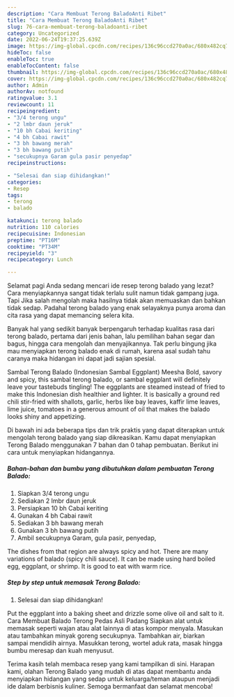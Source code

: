 ```yaml
---
description: "Cara Membuat Terong BaladoAnti Ribet"
title: "Cara Membuat Terong BaladoAnti Ribet"
slug: 76-cara-membuat-terong-baladoanti-ribet
category: Uncategorized
date: 2022-06-24T19:37:25.639Z
image: https://img-global.cpcdn.com/recipes/136c96ccd270a0ac/680x482cq70/terong-balado-foto-resep-utama.jpg
hideToc: false
enableToc: true
enableTocContent: false
thumbnail: https://img-global.cpcdn.com/recipes/136c96ccd270a0ac/680x482cq70/terong-balado-foto-resep-utama.jpg
cover: https://img-global.cpcdn.com/recipes/136c96ccd270a0ac/680x482cq70/terong-balado-foto-resep-utama.jpg
author: Admin
authorAv: notfound
ratingvalue: 3.1
reviewcount: 11
recipeingredient:
- "3/4 terong ungu"
- "2 lmbr daun jeruk"
- "10 bh Cabai keriting"
- "4 bh Cabai rawit"
- "3 bh bawang merah"
- "3 bh bawang putih"
- "secukupnya Garam gula pasir penyedap"
recipeinstructions:

- "Selesai dan siap dihidangkan!"
categories:
- Resep
tags:
- terong
- balado

katakunci: terong balado 
nutrition: 110 calories
recipecuisine: Indonesian
preptime: "PT16M"
cooktime: "PT34M"
recipeyield: "3"
recipecategory: Lunch

---
```



Selamat pagi Anda sedang mencari ide resep terong balado yang lezat? Cara menyiapkannya sangat tidak terlalu sulit namun tidak gampang juga. Tapi Jika salah mengolah maka hasilnya tidak akan memuaskan dan bahkan tidak sedap. Padahal terong balado yang enak selayaknya punya aroma dan cita rasa yang dapat memancing selera kita.


Banyak hal yang sedikit banyak berpengaruh terhadap kualitas rasa dari terong balado, pertama dari jenis bahan, lalu pemilihan bahan segar dan bagus, hingga cara mengolah dan menyajikannya. Tak perlu bingung jika mau menyiapkan terong balado enak di rumah, karena asal sudah tahu caranya maka hidangan ini dapat jadi sajian spesial.

Sambal Terong Balado (Indonesian Sambal Eggplant) Meesha Bold, savory and spicy, this sambal terong balado, or sambal eggplant will definitely leave your tastebuds tingling! The eggplants are steamed instead of fried to make this Indonesian dish healthier and lighter. It is basically a ground red chili stir-fried with shallots, garlic, herbs like bay leaves, kaffir lime leaves, lime juice, tomatoes in a generous amount of oil that makes the balado looks shiny and appetizing.


Di bawah ini ada beberapa tips dan trik praktis yang dapat diterapkan untuk mengolah terong balado yang siap dikreasikan. Kamu dapat menyiapkan Terong Balado menggunakan 7 bahan dan 0 tahap pembuatan. Berikut ini cara untuk menyiapkan hidangannya.

<!--inarticleads1-->

##### Bahan-bahan dan bumbu yang dibutuhkan dalam pembuatan Terong Balado:

1. Siapkan 3/4 terong ungu
1. Sediakan 2 lmbr daun jeruk
1. Persiapkan 10 bh Cabai keriting
1. Gunakan 4 bh Cabai rawit
1. Sediakan 3 bh bawang merah
1. Gunakan 3 bh bawang putih
1. Ambil secukupnya Garam, gula pasir, penyedap,


The dishes from that region are always spicy and hot. There are many variations of balado (spicy chili sauce). It can be made using hard boiled egg, eggplant, or shrimp. It is good to eat with warm rice. 

<!--inarticleads2-->

##### Step by step untuk memasak Terong Balado:


1. Selesai dan siap dihidangkan!

Put the eggplant into a baking sheet and drizzle some olive oil and salt to it. Cara Membuat Balado Terong Pedas Asli Padang Siapkan alat untuk memasak seperti wajan atau alat lainnya di atas kompor menyala. Masukan atau tambahkan minyak goreng secukupnya. Tambahkan air, biarkan sampai mendidih airnya. Masukkan terong, wortel aduk rata, masak hingga bumbu meresap dan kuah menyusut. 

Terima kasih telah membaca resep yang kami tampilkan di sini. Harapan kami, olahan Terong Balado yang mudah di atas dapat membantu anda menyiapkan hidangan yang sedap untuk keluarga/teman ataupun menjadi ide dalam berbisnis kuliner. Semoga bermanfaat dan selamat mencoba!

